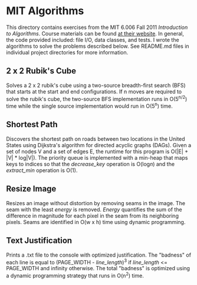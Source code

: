 # MIT Algorithms
This directory contains exercises from the MIT 6.006 Fall 2011 *Introduction to Algorithms*. Course materials can be found [at their website](https://ocw.mit.edu/courses/electrical-engineering-and-computer-science/6-006-introduction-to-algorithms-fall-2011/index.htm). In general, the code provided included: file I/O, data classes, and tests. I wrote the algorithms to solve the problems described below. See README.md files in individual project directories for more information.

## 2 x 2 Rubik's Cube
Solves a 2 x 2 rubik's cube using a two-source breadth-first search (BFS) that starts at the start and end configurations. If n moves are required to solve the rubik's cube, the two-source BFS implementation runs in O(5<sup>n/2</sup>) time while the single source implementation would run in O(5<sup>n</sup>) time.

## Shortest Path
Discovers the shortest path on roads between two locations in the United States using Dijkstra's algorithm for directed acyclic graphs (DAGs). Given a set of nodes V and a set of edges E, the runtime for this program is O(|E| + |V| * log|V|). The priority queue is implemented with a min-heap that maps keys to indices so that the *decrease_key* operation is O(log*n*) and the *extract_min* operation is O(1).

## Resize Image
Resizes an image without distortion by removing seams in the image. The seam with the least *energy* is removed. *Energy* quantifies the sum of the difference in magnitude for each pixel in the seam from its neighboring pixels. Seams are identified in O(w x h) time using dynamic programming.  

## Text Justification
Prints a .txt file to the console with optimized justification. The "badness" of each line is equal to (PAGE_WIDTH - *line_length*)<sup>3</sup> if *line_length* <= PAGE_WIDTH and infinity otherwise. The total "badness" is optimized using a dynamic programming strategy that runs in O(n<sup>2</sup>) time.
